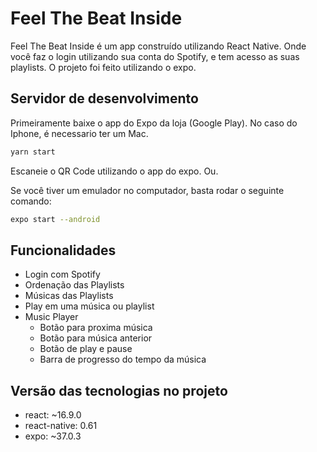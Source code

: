 # Feel The Beat Inside
Feel The Beat Inside é um app construído utilizando React Native.
Onde você faz o login utilizando sua conta do Spotify, e tem acesso as suas playlists.
O projeto foi feito utilizando o expo.

## Servidor de desenvolvimento
Primeiramente baixe o app do Expo da loja (Google Play). No caso do Iphone, é necessario ter um Mac.
```bash
yarn start
```
Escaneie o QR Code utilizando o app do expo. Ou.

Se você tiver um emulador no computador, basta rodar o seguinte comando:
```bash
expo start --android
```

## Funcionalidades
- Login com Spotify
- Ordenação das Playlists
- Músicas das Playlists
- Play em uma música ou playlist
- Music Player
  - Botão para proxima música
  - Botão para música anterior
  - Botão de play e pause
  - Barra de progresso do tempo da música

## Versão das tecnologias no projeto
- react: ~16.9.0
- react-native: 0.61
- expo: ~37.0.3
